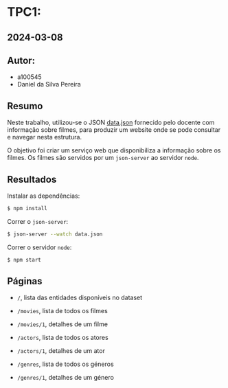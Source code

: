 # TPC1: 
## 2024-03-08

## Autor:
- a100545
- Daniel da Silva Pereira

## Resumo
Neste trabalho, utilizou-se o JSON [data.json](data.json) fornecido pelo docente com informação sobre filmes, para produzir um website onde se pode consultar e navegar nesta estrutura.

O objetivo foi criar um serviço web que disponibiliza a informação sobre os filmes. Os filmes são servidos por um `json-server` ao servidor `node`.

## Resultados

Instalar as dependências:
```bash
$ npm install
```

Correr o `json-server`:
```bash
$ json-server --watch data.json
```

Correr o servidor `node`:
```bash
$ npm start
```

## Páginas

- `/`, lista das entidades disponíveis no dataset

- `/movies`, lista de todos os filmes
- `/movies/1`, detalhes de um filme

- `/actors`, lista de todos os atores
- `/actors/1`, detalhes de um ator

- `/genres`, lista de todos os géneros
- `/genres/1`, detalhes de um género
